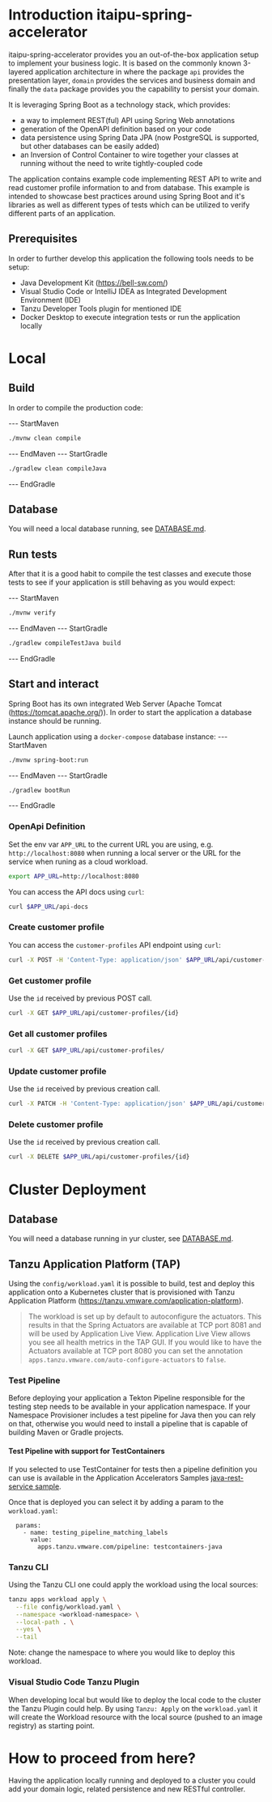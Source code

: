# Introduction itaipu-spring-accelerator

itaipu-spring-accelerator provides you an out-of-the-box application setup to implement your business logic. It is based on the
commonly known 3-layered application architecture in where the package `api` provides the presentation layer, `domain` provides 
the services and business domain and finally the `data` package provides you the capability to persist your domain.

It is leveraging Spring Boot as a technology stack, which provides:
- a way to implement REST(ful) API using Spring Web annotations
- generation of the OpenAPI definition based on your code
- data persistence using Spring Data JPA (now PostgreSQL is supported, but other databases can be easily added)
- an Inversion of Control Container to wire together your classes at running without the need to write tightly-coupled code

The application contains example code implementing REST API to write and read customer profile information to and from 
database. This example is intended to showcase best practices around using Spring Boot and it's libraries as well as
different types of tests which can be utilized to verify different parts of an application.

## Prerequisites

In order to further develop this application the following tools needs to be setup:
- Java Development Kit (https://bell-sw.com/)
- Visual Studio Code or IntelliJ IDEA as Integrated Development Environment (IDE)
- Tanzu Developer Tools plugin for mentioned IDE
- Docker Desktop to execute integration tests or run the application locally

# Local

## Build

In order to compile the production code:

--- StartMaven
```bash
./mvnw clean compile
```
--- EndMaven
--- StartGradle
```bash
./gradlew clean compileJava
```
--- EndGradle

## Database

You will need a local database running, see [DATABASE.md](DATABASE.md#local).

## Run tests

After that it is a good habit to compile the test classes and execute those tests to see if your application is still behaving as you would expect:

--- StartMaven
```bash
./mvnw verify
```
--- EndMaven
--- StartGradle
```bash
./gradlew compileTestJava build
```
--- EndGradle

## Start and interact

Spring Boot has its own integrated Web Server (Apache Tomcat (https://tomcat.apache.org/)). In order 
to start the application a database instance should be running.

Launch application using a `docker-compose` database instance:
--- StartMaven
```bash
./mvnw spring-boot:run
```
--- EndMaven
--- StartGradle
```bash
./gradlew bootRun
```
--- EndGradle

### OpenApi Definition

Set the env var `APP_URL` to the current URL you are using, e.g. `http://localhost:8080` when running a local server or the URL for the service when runing as a cloud workload.

```bash
export APP_URL=http://localhost:8080
```

You can access the API docs using `curl`:

```bash
curl $APP_URL/api-docs  
```

### Create customer profile

You can access the `customer-profiles` API endpoint using `curl`:

```bash
curl -X POST -H 'Content-Type: application/json' $APP_URL/api/customer-profiles -d '{"firstName": "Joe", "lastName": "Doe", "email": "joe.doe@test.org"}'
```

### Get customer profile

Use the `id` received by previous POST call.
```bash
curl -X GET $APP_URL/api/customer-profiles/{id}
```

### Get all customer profiles

```bash
curl -X GET $APP_URL/api/customer-profiles/
```

### Update customer profile

Use the `id` received by previous creation call.
```bash
curl -X PATCH -H 'Content-Type: application/json' $APP_URL/api/customer-profiles/{id} -d '{"firstName": "Jane", "lastName": "Little"}'
```

### Delete customer profile

Use the `id` received by previous creation call.
```bash
curl -X DELETE $APP_URL/api/customer-profiles/{id}
```

# Cluster Deployment

## Database

You will need a database running in yur cluster, see [DATABASE.md](DATABASE.md#kubernetes).

## Tanzu Application Platform (TAP)

Using the `config/workload.yaml` it is possible to build, test and deploy this application onto a
Kubernetes cluster that is provisioned with Tanzu Application Platform (https://tanzu.vmware.com/application-platform).

> The workload is set up by default to autoconfigure the actuators. This results in that the Spring Actuators are available at TCP port 8081 and will be used by Application Live View.
> Application Live View allows you see all health metrics in the TAP GUI. If you would like to have the Actuators available at TCP port 8080 you can set the
> annotation `apps.tanzu.vmware.com/auto-configure-actuators` to `false`.

### Test Pipeline

Before deploying your application a Tekton Pipeline responsible for the testing step needs to be available in your application
namespace. If your Namespace Provisioner includes a test pipeline for Java then you can rely on that, otherwise you would need to install a pipeline that is capable of building Maven or Gradle projects.

#### Test Pipeline with support for TestContainers

If you selected to use TestContainer for tests then a pipeline definition you can use is available in the Application Accelerators Samples [java-rest-service sample](https://raw.githubusercontent.com/vmware-tanzu/application-accelerator-samples/main/java-rest-service/config/testcontainers-test-pipeline.yaml).

Once that is deployed you can select it by adding a param to the `workload.yaml`:

```
  params:
    - name: testing_pipeline_matching_labels
      value:
        apps.tanzu.vmware.com/pipeline: testcontainers-java
```

### Tanzu CLI

Using the Tanzu CLI one could apply the workload using the local sources:
```bash
tanzu apps workload apply \
  --file config/workload.yaml \
  --namespace <workload-namespace> \
  --local-path . \
  --yes \
  --tail
```

Note: change the namespace to where you would like to deploy this workload.

### Visual Studio Code Tanzu Plugin

When developing local but would like to deploy the local code to the cluster the Tanzu Plugin could help.
By using `Tanzu: Apply` on the `workload.yaml` it will create the Workload resource with the local source (pushed to an image registry) as
starting point.

# How to proceed from here?

Having the application locally running and deployed to a cluster you could add your domain logic, related persistence and new RESTful controller.
